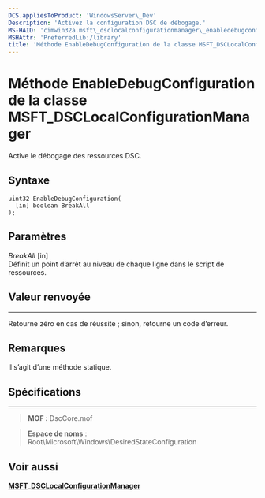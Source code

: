 ```yaml
---
DCS.appliesToProduct: 'WindowsServer\_Dev'
Description: 'Activez la configuration DSC de débogage.'
MS-HAID: 'cimwin32a.msft\_dsclocalconfigurationmanager\_enabledebugconfiguration'
MSHAttr: 'PreferredLib:/library'
title: 'Méthode EnableDebugConfiguration de la classe MSFT_DSCLocalConfigurationManager'
---
```


# Méthode EnableDebugConfiguration de la classe MSFT_DSCLocalConfigurationManager

Active le débogage des ressources DSC.

Syntaxe
------

```mof
uint32 EnableDebugConfiguration(
  [in] boolean BreakAll
);
```

Paramètres
----------

*BreakAll* \[in\]  
Définit un point d’arrêt au niveau de chaque ligne dans le script de ressources.

## Valeur renvoyée
------------

Retourne zéro en cas de réussite ; sinon, retourne un code d’erreur.

## Remarques

Il s’agit d’une méthode statique.

## Spécifications
------------
>**MOF :** DscCore.mof

>**Espace de noms** : Root\Microsoft\Windows\DesiredStateConfiguration


## Voir aussi


[**MSFT_DSCLocalConfigurationManager**](msft-dsclocalconfigurationmanager.md)
 

 





<!--HONumber=Apr16_HO2-->


